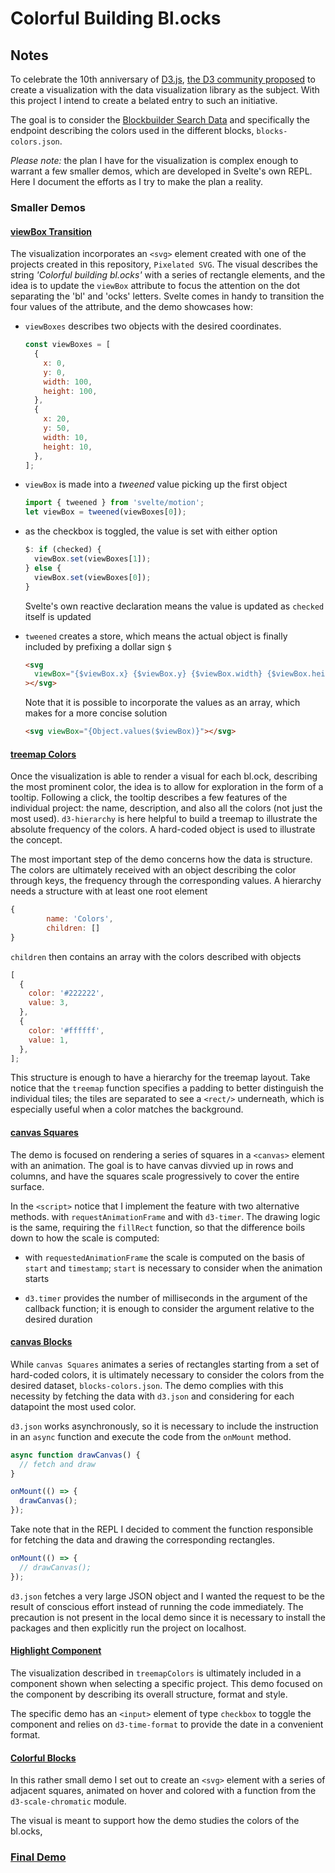 # Colorful Building Bl.ocks

## Notes

To celebrate the 10th anniversary of [D3.js](https://d3js.org/), [the D3 community proposed](https://d3js.community/d3-parade-2021) to create a visualization with the data visualization library as the subject. With this project I intend to create a belated entry to such an initiative.

The goal is to consider the [Blockbuilder Search Data](https://observablehq.com/@enjalot/blockbuilder-search-data) and specifically the endpoint describing the colors used in the different blocks, `blocks-colors.json`.

_Please note:_ the plan I have for the visualization is complex enough to warrant a few smaller demos, which are developed in Svelte's own REPL. Here I document the efforts as I try to make the plan a reality.

### Smaller Demos

#### [viewBox Transition](https://svelte.dev/repl/df0f8d719d8443a89c7fcca52920b7e3?version=3.38.2)

The visualization incorporates an `<svg>` element created with one of the projects created in this repository, `Pixelated SVG`. The visual describes the string _'Colorful building bl.ocks'_ with a series of rectangle elements, and the idea is to update the `viewBox` attribute to focus the attention on the dot separating the 'bl' and 'ocks' letters. Svelte comes in handy to transition the four values of the attribute, and the demo showcases how:

- `viewBoxes` describes two objects with the desired coordinates.

  ```js
  const viewBoxes = [
    {
      x: 0,
      y: 0,
      width: 100,
      height: 100,
    },
    {
      x: 20,
      y: 50,
      width: 10,
      height: 10,
    },
  ];
  ```

- `viewBox` is made into a _tweened_ value picking up the first object

  ```js
  import { tweened } from 'svelte/motion';
  let viewBox = tweened(viewBoxes[0]);
  ```

- as the checkbox is toggled, the value is set with either option

  ```js
  $: if (checked) {
    viewBox.set(viewBoxes[1]);
  } else {
    viewBox.set(viewBoxes[0]);
  }
  ```

  Svelte's own reactive declaration means the value is updated as `checked` itself is updated

- `tweened` creates a store, which means the actual object is finally included by prefixing a dollar sign `$`

  ```html
  <svg
    viewBox="{$viewBox.x} {$viewBox.y} {$viewBox.width} {$viewBox.height}"
  ></svg>
  ```

  Note that it is possible to incorporate the values as an array, which makes for a more concise solution

  ```html
  <svg viewBox="{Object.values($viewBox)}"></svg>
  ```

#### [treemap Colors](https://svelte.dev/repl/b2c64c05fbd641b191407c84e6b688fa?version=3.38.2)

Once the visualization is able to render a visual for each bl.ock, describing the most prominent color, the idea is to allow for exploration in the form of a tooltip. Following a click, the tooltip describes a few features of the individual project: the name, description, and also all the colors (not just the most used). `d3-hierarchy` is here helpful to build a treemap to illustrate the absolute frequency of the colors. A hard-coded object is used to illustrate the concept.

The most important step of the demo concerns how the data is structure. The colors are ultimately received with an object describing the color through keys, the frequency through the corresponding values. A hierarchy needs a structure with at least one root element

```js
{
		name: 'Colors',
		children: []
}
```

`children` then contains an array with the colors described with objects

```js
[
  {
    color: '#222222',
    value: 3,
  },
  {
    color: '#ffffff',
    value: 1,
  },
];
```

This structure is enough to have a hierarchy for the treemap layout. Take notice that the `treemap` function specifies a padding to better distinguish the individual tiles; the tiles are separated to see a `<rect/>` underneath, which is especially useful when a color matches the background.

#### [canvas Squares](https://svelte.dev/repl/41e881707219450ab6d5d17ad05b1ec8?version=3.38.2)

The demo is focused on rendering a series of squares in a `<canvas>` element with an animation. The goal is to have canvas divvied up in rows and columns, and have the squares scale progressively to cover the entire surface.

In the `<script>` notice that I implement the feature with two alternative methods. with `requestAnimationFrame` and with `d3-timer`. The drawing logic is the same, requiring the `fillRect` function, so that the difference boils down to how the scale is computed:

- with `requestedAnimationFrame` the scale is computed on the basis of `start` and `timestamp`; `start` is necessary to consider when the animation starts

- `d3.timer` provides the number of milliseconds in the argument of the callback function; it is enough to consider the argument relative to the desired duration

#### [canvas Blocks](https://svelte.dev/repl/15ecc14fd48f43fa9ad6bfef98a406a0?version=3.38.2)

While `canvas Squares` animates a series of rectangles starting from a set of hard-coded colors, it is ultimately necessary to consider the colors from the desired dataset, `blocks-colors.json`. The demo complies with this necessity by fetching the data with `d3.json` and considering for each datapoint the most used color.

`d3.json` works asynchronously, so it is necessary to include the instruction in an `async` function and execute the code from the `onMount` method.

```js
async function drawCanvas() {
  // fetch and draw
}

onMount(() => {
  drawCanvas();
});
```

Take note that in the REPL I decided to comment the function responsible for fetching the data and drawing the corresponding rectangles.

```js
onMount(() => {
  // drawCanvas();
});
```

`d3.json` fetches a very large JSON object and I wanted the request to be the result of conscious effort instead of running the code immediately. The precaution is not present in the local demo since it is necessary to install the packages and then explicitly run the project on localhost.

#### [Highlight Component](https://svelte.dev/repl/f92e7d25d67c4e2685c9fce55c1fb87f?version=3.38.2)

The visualization described in `treemapColors` is ultimately included in a component shown when selecting a specific project. This demo focused on the component by describing its overall structure, format and style.

The specific demo has an `<input>` element of type `checkbox` to toggle the component and relies on `d3-time-format` to provide the date in a convenient format.

#### [Colorful Blocks](https://svelte.dev/repl/727983571cf443eab883669193f371bf?version=3.38.2)

In this rather small demo I set out to create an `<svg>` element with a series of adjacent squares, animated on hover and colored with a function from the `d3-scale-chromatic` module.

The visual is meant to support how the demo studies the colors of the bl.ocks,

### [Final Demo](https://svelte.dev/repl/63d826e34edb4d78bd2e2d9bc7e63936?version=3.38.2)
